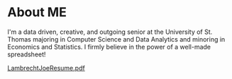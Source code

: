 # About ME
I'm a data driven, creative, and outgoing senior at the University of St. Thomas majoring in Computer Science and Data Analytics and minoring in Economics and Statistics. I firmly believe in the power of a well-made spreadsheet!


[LambrechtJoeResume.pdf](https://github.com/joelambrecht/joelambrecht.github.io/files/8460657/LambrechtJoeResume.pdf)
